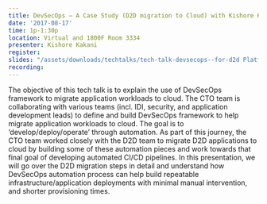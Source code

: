 ```yaml
---
title: DevSecOps – A Case Study (D2D migration to Cloud) with Kishore Kakani
date: '2017-08-17'
time: 1p-1:30p
location: Virtual and 1800F Room 3334
presenter: Kishore Kakani
register:
slides: "/assets/downloads/techtalks/tech-talk-devsecops--for-d2d Platform.pdf"
recording:
---
```


The objective of this tech talk is to explain the use of DevSecOps framework to migrate application workloads to cloud. The CTO team is collaborating with various teams (incl. IDI, security, and application development leads) to define and build DevSecOps framework to help migrate application workloads to cloud. The goal is to ‘develop/deploy/operate’ through automation. As part of this journey, the CTO team worked closely with the D2D team to migrate D2D applications to cloud by building some of these automation pieces and work towards that final goal of developing automated CI/CD pipelines. In this presentation, we will go over the D2D migration steps in detail and understand how DevSecOps automation process can help build repeatable infrastructure/application deployments with minimal manual intervention, and shorter provisioning times.